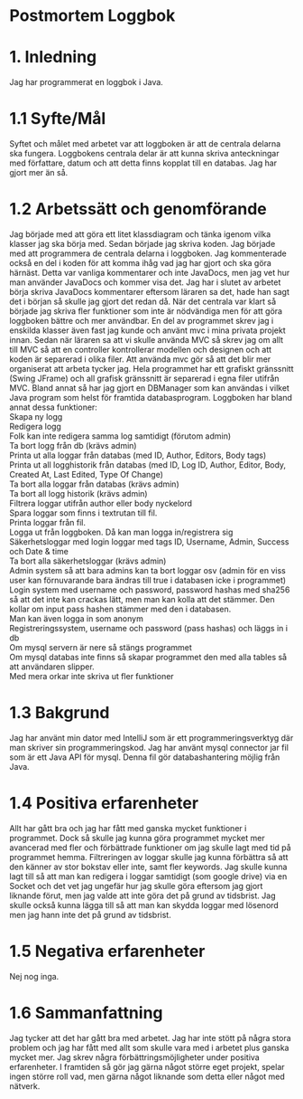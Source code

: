 # Postmortem Loggbok
# 1. Inledning
Jag har programmerat en loggbok i Java.
# 1.1 Syfte/Mål
Syftet och målet med arbetet var att loggboken är att de centrala delarna ska fungera.
Loggbokens centrala delar är att kunna skriva anteckningar med författare, datum och att detta finns kopplat till en databas.
Jag har gjort mer än så.
# 1.2 Arbetssätt och genomförande
Jag började med att göra ett litet klassdiagram och tänka igenom vilka klasser jag ska börja med.
Sedan började jag skriva koden. Jag började med att programmera de centrala delarna i loggboken.
Jag kommenterade också en del i koden för att komma ihåg vad jag har gjort och ska göra härnäst.
Detta var vanliga kommentarer och inte JavaDocs, men jag vet hur man använder JavaDocs och kommer visa det. Jag har i slutet av arbetet börja skriva JavaDocs kommentarer eftersom läraren sa det, hade han sagt det i början så skulle jag gjort det redan då.
När det centrala var klart så började jag skriva fler funktioner som inte är nödvändiga men för att göra loggboken bättre och mer användbar.
En del av programmet skrev jag i enskilda klasser även fast jag kunde och använt mvc i mina privata projekt innan.
Sedan när läraren sa att vi skulle använda MVC så skrev jag om allt till MVC så att en controller kontrollerar modellen och designen och att koden är separerad i olika filer.
Att använda mvc gör så att det blir mer organiserat att arbeta tycker jag.
Hela programmet har ett grafiskt gränssnitt (Swing JFrame) och all grafisk gränssnitt är separerad i egna filer utifrån MVC.
Bland annat så har jag gjort en DBManager som kan användas i vilket Java program som helst för framtida databasprogram.
Loggboken har bland annat dessa funktioner:
<br>
Skapa ny logg
<br>
Redigera logg
<br>
Folk kan inte redigera samma log samtidigt (förutom admin)
<br>
Ta bort logg från db (krävs admin)
<br>
Printa ut alla loggar från databas (med ID, Author, Editors, Body tags)
<br>
Printa ut all logghistorik från databas (med ID, Log ID, Author, Editor, Body, Created At, Last Edited, Type Of Change)
<br>
Ta bort alla loggar från databas (krävs admin)
<br>
Ta bort all logg historik (krävs admin)
<br>
Filtrera loggar utifrån author eller body nyckelord
<br>
Spara loggar som finns i textrutan till fil.
<br>
Printa loggar från fil.
<br>
Logga ut från loggboken. Då kan man logga in/registrera sig
<br>
Säkerhetsloggar med login loggar med tags ID, Username, Admin, Success och Date & time
<br>
Ta bort alla säkerhetsloggar (krävs admin)
<br>
Admin system så att bara admins kan ta bort loggar osv
(admin för en viss user kan förnuvarande bara ändras till true i databasen icke i programmet)
<br>
Login system med username och password, password hashas med sha256 så att det
inte kan crackas lätt, men man kan kolla att det stämmer. Den kollar om input pass hashen stämmer med den i databasen.
<br>
Man kan även logga in som anonym
<br>
Registreringssystem, username och password (pass hashas) och läggs in i db
<br>
Om mysql servern är nere så stängs programmet
<br>
Om mysql databas inte finns så skapar programmet
den med alla tables så att användaren slipper.
<br>
Med mera orkar inte skriva ut fler funktioner
# 1.3 Bakgrund
Jag har använt min dator med IntelliJ som är ett programmeringsverktyg där man skriver sin programmeringskod.
Jag har använt mysql connector jar fil som är ett Java API för mysql. Denna fil gör databashantering möjlig från Java.
# 1.4 Positiva erfarenheter
Allt har gått bra och jag har fått med ganska mycket funktioner i programmet.
Dock så skulle jag kunna göra programmet mycket mer avancerad med fler och förbättrade funktioner om jag skulle lagt med tid på programmet hemma.
Filtreringen av loggar skulle jag kunna förbättra så att den känner av stor bokstav eller inte, samt fler keywords.
Jag skulle kunna lagt till så att man kan redigera i loggar samtidigt (som google drive) via en Socket och det vet
jag ungefär hur jag skulle göra eftersom jag gjort liknande förut, men jag valde att inte göra det på grund av tidsbrist.
Jag skulle också kunna lägga till så att man kan skydda loggar med lösenord men jag hann inte det på grund av tidsbrist. 
# 1.5 Negativa erfarenheter
Nej nog inga.
# 1.6 Sammanfattning
Jag tycker att det har gått bra med arbetet. Jag har inte stött på några stora problem och jag har fått med allt som skulle vara med i arbetet plus ganska mycket mer.
Jag skrev några förbättringsmöjligheter under positiva erfarenheter.
I framtiden så gör jag gärna något större eget projekt, spelar ingen större roll vad, men gärna något liknande
som detta eller något med nätverk.
